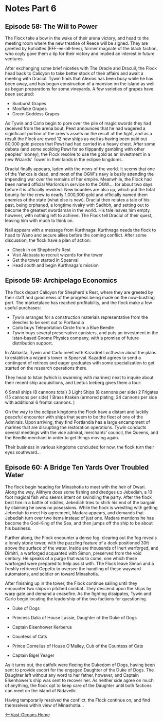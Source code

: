 # Notes Part 6

## Episode 58: The Will to Power

The Flock take a bow in the wake of their arena victory, and head to the meeting room where the new treatise of Reece will be signed. They are greeted by Ephialtes (EFF-ee-all-tees), former magnate of the black faction, who coyly gave them a tip for their victory and implied an interest in future ventures.

After exchanging some brief niceties with The Oracle and Dracuil, the Flock head back to Calicyon to take better stock of their affairs and await a meeting with Draciul. Tywin finds that Alexios has been busy while he has been away, and has begun construction of a mansion on the island as well as begun preparations for some vineyards. A few varieties of grapes have been secured:

- Sunburst Grapes
- Mooflake Grapes
- Green Goddess Grapes

As Tywin and Carlo begin to pore over the pile of magic swords they had received from the arena bout, Pewt announces that he had wagered a siginficant portion of the crew's assets on the result of the fight, and as a result the Flock are owed 12 new ships as well as having been paid out 80,000 gold pieces that Pewt had had carried in a heavy chest. After some debate (and some scolding Pewt for so flippantly gambling with other peoples' money), the Flock resolve to use the gold as an investment in a new Wizards' Tower in their lands in the eclipse kingdoms.

Draciul finally appears, laden with the news of the world. It seems that one of the Yankos is dead, and most of the OGW's navy is busily attending the impending war over the remains of her empire. Meanwhile, the Flock had been named official Warlords in service to the OGW.... for about two days before it is officially revoked. New bounties are also up, which put the total bounty for the crew to nearly 1,000,000 gold and officially named them enemies of the state (what else is new). Draciul then relates a tale of his past, being orphaned, a longtime rivalry with Sadhbh, and setting out to become the greatest swordsman in the world. His tale leaves him empty, however, with nothing left to achieve. The Flock tell Draciul of their quest, leaving him with much to think on.

Nail appears with a message from Kurthnaga: Kurthnaga needs the flock to head to Wano and secure allies before the coming conflict. After some discussion, the flock have a plan of action:

- Check in on Shepherd's Rest
- Visit Alabasta to recruit wizards for the tower
- Get the tower started in Spearval
- Head south and begin Kurthnaga's mission

## Episode 59: Archipelago Economics

The flock depart Calicyon for Shepherd's Rest, where they are greeted by their staff and good news of the progress being made on the now-bustling port. The marketplace has reached profitability, and the flock make a few useful purchases:

- Tywin arranges for a construction materials representative from the Beedles to be sent out to Portlandia
- Carlo buys Teleportation Circle from a Blue Beedle
- Tywin buys several preservative canisters, and puts an investment in the Istan-based Gnome Physics company, with a promise of future distribution support.

In Alabasta, Tywin and Carlo meet with Kazadrel Locthwain about the plans to establish a wizard's tower in Spearval. Kazadrel agrees to send a contingent of retirees and eager graduates with some specialization to get started on the research operations there.

They head to Istan (which is swarming with marines) next to inquire about their recent ship acquisitions, and Leetus Iceberg gives them a tour:

6 Small ships (8 cannons total)
3 Light Ships (8 cannons per side)
2 Frigates (15 cannons per side)
1 Brass Kraken (armored plating, 24 cannons per side with additional 6 frontal cannons. )

On the way to the eclipse kingdoms the Flock have a distant and luckily peaceful encounter with ships that seem to be the fleet of one of the Admirals. Upon arriving, they find Portlandia has a large encampment of marines that are disrupting the restoration operations. Tywin conducts several meetings with the vice admiral, merchants' council, the Queens, and the Beedle merchant in order to get things moving again.

Their business in various kingdoms concluded for now, the flock turn their eyes southward...

## Episode 60: A Bridge Ten Yards Over Troubled Water

The flock begin heading for Minashotia to meet with the heir of Owari. Along the way, Alithyra does some fishing and dredges up Jebediah, a 10 foot magical fish who seems intent on swindling the party. After the flock best him in a battle of riddles, Jebediah tries to shirk his end of the bargain by claiming he owns no posessions. While the flock is wrestling with getting Jebediah to meet his agreement, Madara appears, and demands that Jebediah turn over two items instead of just one. Madara mentions he has become the God-King of the Sea, and then jumps off the ship to be about his business.

Further along, the Flock encounter a dense fog. clearing out the fog reveals a lonely stone tower, with the puzzling feature of a dock positioned 30ft above the surface of the water. Inside are thousands of inert warforged, and Dimitri, a warforged acquanted with Simon, preserved from the void century. He speaks of a purge that was to come, one which these warforged were prepared to help assist with. The Flock leave Simon and a freshly retrieved Gepetto to oversee the handling of these wayward automatons, and soldier on toward Minashotia. 

After finishing up in the tower, the Flock continue sailing until they encounter two ships in pitched combat. They descend upon the ships by warp gate and demand a ceasefire. As the fighting dissipates, Tywin and Carlo begin locating the leadership of the two factions for questioning.

- Duke of Dogs
- Princess Dalia of House Lassie, Daughter of the Duke of Dogs
- Captain Eisenhower Kerberus

- Countess of Cats
- Prince Cornelius of House O'Malley, Cub of the Countess of Cats
- Captain Bigel Yeager

As it turns out, the catfolk were fleeing the Dukedom of Dogs, having been sent to provide escort for the engaged Daughter of the Duke of Dogs. The Daughter left without any word to her father, however, and Captain Eisenhower's ship was sent to recover her. As neither side agree on much of anything, the flock opt to keep care of the Daughter until both factions can meet on the island of Nidavellir.

Having temporarily resolved the conflict, the Flock continue on, and find themselves within view of Minashotia...

[<--Vast-Oceans Home](README.md)
